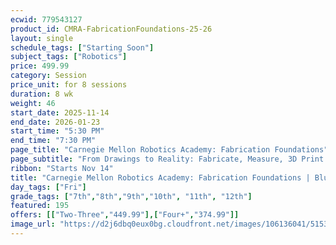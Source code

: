 ```yaml
---
ecwid: 779543127
product_id: CMRA-FabricationFoundations-25-26
layout: single
schedule_tags: ["Starting Soon"]
subject_tags: ["Robotics"]
price: 499.99
category: Session
price_unit: for 8 sessions
duration: 8 wk
weight: 46
start_date: 2025-11-14
end_date: 2026-01-23
start_time: "5:30 PM"
end_time: "7:30 PM"
page_title: "Carnegie Mellon Robotics Academy: Fabrication Foundations"
page_subtitle: "From Drawings to Reality: Fabricate, Measure, 3D Print!"
ribbon: "Starts Nov 14"
title: "Carnegie Mellon Robotics Academy: Fabrication Foundations | Blue Ridge Boost"
day_tags: ["Fri"]
grade_tags: ["7th","8th","9th","10th", "11th", "12th"]
featured: 195
offers: [["Two-Three","449.99"],["Four+","374.99"]]
image_url: "https://d2j6dbq0eux0bg.cloudfront.net/images/106136041/5153216566.png"
---
```

